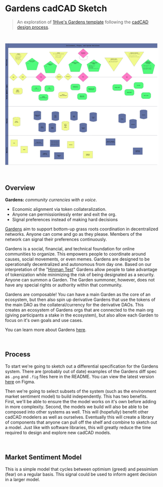 # Gardens cadCAD Sketch

> An exploration of [1Hive's Gardens template](https://forum.1hive.org/t/gardens-overview/32) following the [cadCAD design process](https://community.cadcad.org/t/putting-cadcad-in-context/19).

<br />

![Gardens Diff Spec Draft](gardens-diff-spec-draft.png)

<br />

## Overview

**Gardens:** *community currencies with a voice*.

- Economic alignment via token collateralization.
- Anyone can permissionlessly enter and exit the org.
- Signal preferences instead of making hard decisions

[Gardens](https://github.com/1Hive/gardens-template) aim to support bottom-up grass roots coordination in decentralized networks. Anyone can come and go as they please. Members of the network can signal their preferences continuously.

Gardens is a social, financial, and technical foundation for online communities to organize. This empowers people to coordinate around causes, social movements, or even memes. Gardens are designed to be operationally decentralized and autonomous from day one. Based on our interpretation of the "[Hinman Test](https://www.lawandblockchain.eu/hinman-test/)" Gardens allow people to take advantage of tokenization while minimizing the risk of being designated as a security. Anyone can summon a Garden. The Garden summoner, however, does not have any special rights or authority within that community.

Gardens are composable! You can have a main Garden as the core of an ecosystem, but then also spin up derivative Gardens that use the tokens of the main DAO as the collateral/currency for the derivative DAOs. This creates an ecosystem of Gardens orgs that are connected to the main org (giving participants a stake in the ecosystem), but also allow each Garden to focus on it's own goals and use cases.

You can learn more about Gardens [here](https://forum.1hive.org/t/gardens-overview/32).

<br />

## Process

To start we're going to sketch out a differential specification for the Gardens system. There are (probably out of date) examples of the Gardens diff spec as `.png` and `.fig` files here in the README. You can view the latest version [here](https://www.figma.com/file/ioScpaacnmtmnjCgdq77KK/Gardens-Diff-Spec-detailed?node-id=0%3A1) on Figma.

Then we're going to select subsets of the system (such as the environment market sentiment model) to build independently. This has two benefits. First, we'll be able to ensure the the model works on it's own before adding in more complexity. Second, the models we build will also be able to be composed into other systems as well. This will (hopefully) benefit other cadCAD modelers as well as ourselves. Eventually this will create a library of components that anyone can pull off the shelf and combine to sketch out a model. Just like with software libraries, this will greatly reduce the time required to design and explore new cadCAD models.

<br />

## Market Sentiment Model

This is a simple model that cycles between optimism (greed) and pessimism (fear) on a regular basis. This signal could be used to inform agent decision in a larger model.
